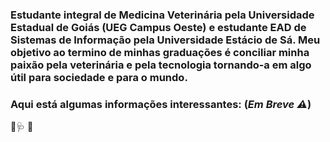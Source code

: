 ### Estudante integral de Medicina Veterinária pela Universidade Estadual de Goiás (UEG Campus Oeste) e estudante EAD de Sistemas de Informação pela Universidade Estácio de Sá. Meu objetivo ao termino de minhas graduações é conciliar minha paixão pela veterinária e pela tecnologia tornando-a em algo útil para sociedade e para o mundo.

### Aqui está algumas informações interessantes: (_Em Breve ⚠️_)

🐶🩺 👾
